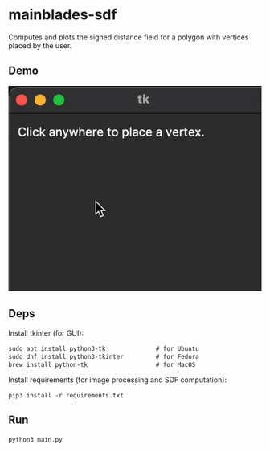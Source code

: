 # mainblades-sdf

Computes and plots the signed distance field for a polygon with vertices placed
by the user.

## Demo
![Demonstration](demo.GIF)

## Deps
Install tkinter (for GUI):
```
sudo apt install python3-tk              # for Ubuntu
sudo dnf install python3-tkinter         # for Fedora
brew install python-tk                   # for MacOS
```
Install requirements (for image processing and SDF computation):
```
pip3 install -r requirements.txt
```
## Run
```
python3 main.py
```